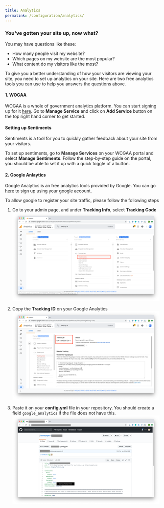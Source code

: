 ```yaml
---
title: Analytics
permalink: /configuration/analytics/
---
```


### You've gotten your site up, now what?

You may have questions like these:
- How many people visit my website?
- Which pages on my website are the most popular?
- What content do my visitors like the most?

To give you a better understanding of how your visitors are viewing your site, you need to set up analytics on your site.
Here are two free analytics tools you can use to help you answers the questions above. 

#### 1. WOGAA
WOGAA is a whole of government analytics platform. You can start signing up for it [here](https://wogaa.sg/login). 
Go to **Manage Service** and click on **Add Service** button on the top right hand corner to get started.

#### Setting up Sentiments

Sentiments is a tool for you to quickly gather feedback about your site from your visitors.

To set up sentiments, go to **Manage Services** on your WOGAA portal and select **Manage Sentiments**. Follow the step-by-step guide on the portal, you should be able to set it up with a quick toggle of a button.

#### 2. Google Anlaytics
Google Analytics is an free analytics tools provided by Google. You can go [here](https://accounts.google.com/) to sign up using your google account.

To allow google to register your site traffic, please follow the following steps
1. Go to your admin page, and under **Tracking Info**, select **Tracking Code**
![tracking code](/images/select-tracking-code.png)

2. Copy the **Tracking ID** on your Google Analytics
![tracking ID](/images/tracking-id.png)

3. Paste it on your **config.yml** file in your repository. You should create a field `google_analytics` if the file does not have this.
![isomer ga](/images/isomer-ga.png)
